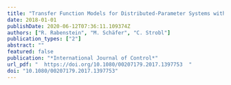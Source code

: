 ```yaml
---
title: "Transfer Function Models for Distributed-Parameter Systems with Impedance Boundary Conditions"
date: 2018-01-01
publishDate: 2020-06-12T07:36:11.109374Z
authors: ["R. Rabenstein", "M. Schäfer", "C. Strobl"]
publication_types: ["2"]
abstract: ""
featured: false
publication: "*International Journal of Control*"
url_pdf: "  https://doi.org/10.1080/00207179.2017.1397753  "
doi: "10.1080/00207179.2017.1397753"
---
```


